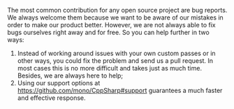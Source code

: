 The most common contribution for any open source project are bug reports.
We always welcome them because we want to be aware of our mistakes in order to make our product better.
However, we are not always able to fix bugs ourselves right away and for free. So you can help further in two ways:

1. Instead of working around issues with your own custom passes or in other ways, you could fix the problem and send us a pull request.
In most cases this is no more difficult and takes just as much time. Besides, we are always here to help;
2. Using our support options at https://github.com/mono/CppSharp#support guarantees a much faster and effective response.
